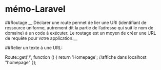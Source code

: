 # mémo-Laravel


##Routage 
__ Déclarer une route permet de lier une URI (identifiant de ressource uniforme, autrement dit la partie de l’adresse qui suit le nom de domaine) à un code à exécuter. Le routage est un moyen de créer une URL de requête pour votre application.__

##Relier un texte à une URL:

Route::get('/', function () {
    return 'Homepage';
    //affiche dans localhost "homepage"
}); 
